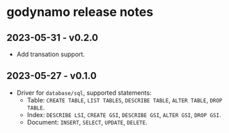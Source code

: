 # godynamo release notes

## 2023-05-31 - v0.2.0

- Add transation support.

## 2023-05-27 - v0.1.0

- Driver for `database/sql`, supported statements:
  - Table: `CREATE TABLE`, `LIST TABLES`, `DESCRIBE TABLE`, `ALTER TABLE`, `DROP TABLE`.
  - Index: `DESCRIBE LSI`, `CREATE GSI`, `DESCRIBE GSI`, `ALTER GSI`, `DROP GSI`.
  - Document: `INSERT`, `SELECT`, `UPDATE`, `DELETE`.
